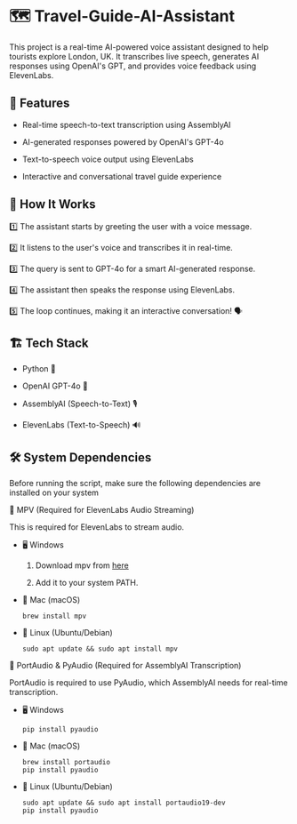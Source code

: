 # 🗺️ Travel-Guide-AI-Assistant
This project is a real-time AI-powered voice assistant designed to help tourists explore London, UK. It transcribes live speech, generates AI responses using OpenAI's GPT, and provides voice feedback using ElevenLabs.


## 🎯 Features
* Real-time speech-to-text transcription using AssemblyAI

* AI-generated responses powered by OpenAI's GPT-4o

* Text-to-speech voice output using ElevenLabs

* Interactive and conversational travel guide experience


## 🚀 How It Works
1️⃣ The assistant starts by greeting the user with a voice message.

2️⃣ It listens to the user's voice and transcribes it in real-time.

3️⃣ The query is sent to GPT-4o for a smart AI-generated response.

4️⃣ The assistant then speaks the response using ElevenLabs.

5️⃣ The loop continues, making it an interactive conversation! 🗣️


## 🏗️ Tech Stack
* Python 🐍

* OpenAI GPT-4o 🤖

* AssemblyAI (Speech-to-Text) 🎙️

* ElevenLabs (Text-to-Speech) 🔊


## 🛠️ System Dependencies
Before running the script, make sure the following dependencies are installed on your system


🎵 MPV (Required for ElevenLabs Audio Streaming)

This is required for ElevenLabs to stream audio.

* 🖥️ Windows

  1. Download mpv from [here](https://mpv.io/)

  2. Add it to your system PATH.

* 🍏 Mac (macOS)
  ```
  brew install mpv
  ```

* 🐧 Linux (Ubuntu/Debian)
  ```
  sudo apt update && sudo apt install mpv
  ```

🎤 PortAudio & PyAudio (Required for AssemblyAI Transcription)

PortAudio is required to use PyAudio, which AssemblyAI needs for real-time transcription.

* 🖥️ Windows
  ```
  pip install pyaudio
  ```

* 🍏 Mac (macOS)
  ```
  brew install portaudio  
  pip install pyaudio
  ```

* 🐧 Linux (Ubuntu/Debian)
  ```
  sudo apt update && sudo apt install portaudio19-dev  
  pip install pyaudio
  ```
